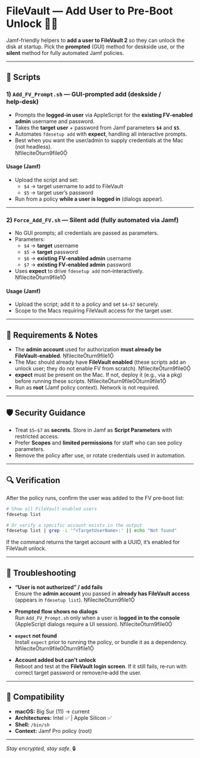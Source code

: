 # FileVault — Add User to Pre-Boot Unlock 🔐🍏

Jamf-friendly helpers to **add a user to FileVault 2** so they can unlock the disk at startup. Pick the **prompted** (GUI) method for deskside use, or the **silent** method for fully automated Jamf policies.

---

## 📜 Scripts

### 1) `Add_FV_Prompt.sh` — GUI‑prompted add (deskside / help‑desk)
- Prompts the **logged-in user** via AppleScript for the **existing FV‑enabled admin** username and password.
- Takes the **target user** + password from Jamf parameters **`$4`** and **`$5`**.
- Automates `fdesetup add` with **expect**, handling all interactive prompts.
- Best when you want the user/admin to supply credentials at the Mac (not headless).  
  fileciteturn9file0

#### Usage (Jamf)
- Upload the script and set:
  - `$4` → target username to add to FileVault
  - `$5` → target user’s password
- Run from a policy **while a user is logged in** (dialogs appear).

---

### 2) `Force_Add_FV.sh` — Silent add (fully automated via Jamf)
- No GUI prompts; all credentials are passed as parameters.
- Parameters:
  - `$4` → **target** username
  - `$5` → **target** password
  - `$6` → **existing FV‑enabled admin** username
  - `$7` → **existing FV‑enabled admin** password
- Uses **expect** to drive `fdesetup add` non‑interactively.  
  fileciteturn9file1

#### Usage (Jamf)
- Upload the script; add it to a policy and set `$4–$7` securely.
- Scope to the Macs requiring FileVault access for the target user.

---

## 🔑 Requirements & Notes

- The **admin account** used for authorization **must already be FileVault‑enabled**. fileciteturn9file1
- The Mac should already have **FileVault enabled** (these scripts add an unlock user; they do not enable FV from scratch). fileciteturn9file0
- **expect** must be present on the Mac. If not, deploy it (e.g., via a pkg) before running these scripts. fileciteturn9file0turn9file1
- Run as **root** (Jamf policy context). Network is not required.

---

## 🛡️ Security Guidance

- Treat `$5–$7` as **secrets**. Store in Jamf as **Script Parameters** with restricted access.
- Prefer **Scopes** and **limited permissions** for staff who can see policy parameters.
- Remove the policy after use, or rotate credentials used in automation.

---

## 🔍 Verification

After the policy runs, confirm the user was added to the FV pre‑boot list:

```bash
# Show all FileVault-enabled users
fdesetup list

# Or verify a specific account exists in the output
fdesetup list | grep -i '^<TargetUserName>:' || echo "Not found"
```

If the command returns the target account with a UUID, it’s enabled for FileVault unlock.

---

## 🧰 Troubleshooting

- **“User is not authorized” / add fails**  
  Ensure the **admin account** you passed in **already has FileVault access** (appears in `fdesetup list`). fileciteturn9file1

- **Prompted flow shows no dialogs**  
  Run `Add_FV_Prompt.sh` only when a user is **logged in to the console** (AppleScript dialogs require a UI session). fileciteturn9file0

- **`expect` not found**  
  Install `expect` prior to running the policy, or bundle it as a dependency. fileciteturn9file0turn9file1

- **Account added but can’t unlock**  
  Reboot and test at the **FileVault login screen**. If it still fails, re‑run with correct target password or remove/re‑add the user.

---

## 🧭 Compatibility

- **macOS:** Big Sur (11) → current
- **Architectures:** Intel ✅ | Apple Silicon ✅
- **Shell:** `/bin/sh`
- **Context:** Jamf Pro policy (root)

---

*Stay encrypted, stay safe.* 🔒
